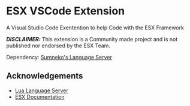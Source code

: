 # ESX VSCode Extension
A Visual Studio Code Exentention to help Code with the ESX Framework

**_DISCLAIMER:_** This extension is a Community made project and is not published nor endorsed by the ESX Team.

Dependency: [Sumneko's Language Server](https://marketplace.visualstudio.com/items?itemName=sumneko.lua)
## Acknowledgements
 - [Lua Language Server](https://github.com/LuaLS/lua-language-server)
 - [ESX Documentation](https://documentation.esx-framework.org/)

